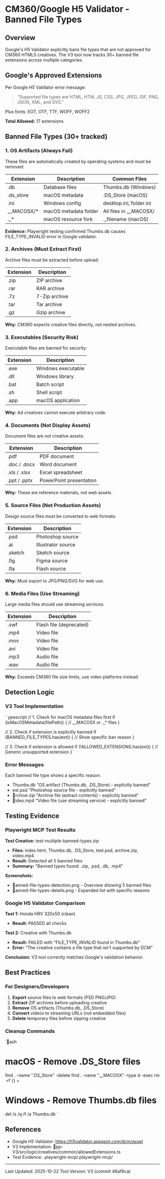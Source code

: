 ﻿# CM360/Google H5 Validator - Banned File Types

## Overview
Google's H5 Validator explicitly bans file types that are not approved for CM360 HTML5 creatives. The V3 tool now tracks 30+ banned file extensions across multiple categories.

## Google's Approved Extensions
Per Google H5 Validator error message:
> "Supported file types are HTML, HTM, JS, CSS, JPG, JPEG, GIF, PNG, JSON, XML, and SVG."

Plus fonts: EOT, OTF, TTF, WOFF, WOFF2

**Total Allowed:** 17 extensions

## Banned File Types (30+ tracked)

### 1. OS Artifacts (Always Fail)
These files are automatically created by operating systems and must be removed:

| Extension | Description | Common Files |
|-----------|-------------|--------------|
| .db | Database files | Thumbs.db (Windows) |
| .ds_store | macOS metadata | .DS_Store (macOS) |
| .ini | Windows config | desktop.ini, folder.ini |
| __MACOSX/* | macOS metadata folder | All files in __MACOSX/ |
| ._* | macOS resource fork | ._filename (macOS) |

**Evidence:** Playwright testing confirmed Thumbs.db causes FILE_TYPE_INVALID error in Google validator.

### 2. Archives (Must Extract First)
Archive files must be extracted before upload:

| Extension | Description |
|-----------|-------------|
| .zip | ZIP archive |
| .rar | RAR archive |
| .7z | 7-Zip archive |
| .tar | Tar archive |
| .gz | Gzip archive |

**Why:** CM360 expects creative files directly, not nested archives.

### 3. Executables (Security Risk)
Executable files are banned for security:

| Extension | Description |
|-----------|-------------|
| .exe | Windows executable |
| .dll | Windows library |
| .bat | Batch script |
| .sh | Shell script |
| .app | macOS application |

**Why:** Ad creatives cannot execute arbitrary code.

### 4. Documents (Not Display Assets)
Document files are not creative assets:

| Extension | Description |
|-----------|-------------|
| .pdf | PDF document |
| .doc / .docx | Word document |
| .xls / .xlsx | Excel spreadsheet |
| .ppt / .pptx | PowerPoint presentation |

**Why:** These are reference materials, not web assets.

### 5. Source Files (Not Production Assets)
Design source files must be converted to web formats:

| Extension | Description |
|-----------|-------------|
| .psd | Photoshop source |
| .ai | Illustrator source |
| .sketch | Sketch source |
| .fig | Figma source |
| .fla | Flash source |

**Why:** Must export to JPG/PNG/SVG for web use.

### 6. Media Files (Use Streaming)
Large media files should use streaming services:

| Extension | Description |
|-----------|-------------|
| .swf | Flash file (deprecated) |
| .mp4 | Video file |
| .mov | Video file |
| .avi | Video file |
| .mp3 | Audio file |
| .wav | Audio file |

**Why:** Exceeds CM360 file size limits, use video platforms instead.

## Detection Logic

### V3 Tool Implementation
`	ypescript
// 1. Check for macOS metadata files first
if (isMacOSMetadata(filePath)) {
  // __MACOSX or ._* files
}

// 2. Check if extension is explicitly banned
if (BANNED_FILE_TYPES.has(ext)) {
  // Show specific ban reason
}

// 3. Check if extension is allowed
if (!ALLOWED_EXTENSIONS.has(ext)) {
  // Generic unsupported extension
}
`

### Error Messages
Each banned file type shows a specific reason:
- Thumbs.db  "OS artifact (Thumbs.db, .DS_Store) - explicitly banned"
- 	est.psd  "Photoshop source file - explicitly banned"
- rchive.zip  "Archive file (extract contents) - explicitly banned"
- ideo.mp4  "Video file (use streaming service) - explicitly banned"

## Testing Evidence

### Playwright MCP Test Results
**Test Creative:** test-multiple-banned-types.zip
- **Files:** index.html, Thumbs.db, .DS_Store, test.psd, archive.zip, video.mp4
- **Result:**  Detected all 5 banned files
- **Summary:** "Banned types found: .zip, .psd, .db, .mp4"

**Screenshots:**
- anned-file-types-detection.png - Overview showing 5 banned files
- anned-file-types-details.png - Expanded list with specific reasons

### Google H5 Validator Comparison
**Test 1:** Honda HRV 320x50 (clean)
- **Result:**  PASSED all checks

**Test 2:** Creative with Thumbs.db
- **Result:**  FAILED with "FILE_TYPE_INVALID found in Thumbs.db"
- **Error:** "The creative contains a file type that isn't supported by DCM"

**Conclusion:** V3 tool correctly matches Google's validation behavior.

## Best Practices

### For Designers/Developers
1.  **Export** source files to web formats (PSD  PNG/JPG)
2.  **Extract** ZIP archives before uploading creative
3.  **Remove** OS artifacts (Thumbs.db, .DS_Store)
4.  **Convert** videos to streaming URLs (not embedded files)
5.  **Delete** temporary files before zipping creative

### Cleanup Commands
`ash
# macOS - Remove .DS_Store files
find . -name ".DS_Store" -delete
find . -name "__MACOSX" -type d -exec rm -rf {} +

# Windows - Remove Thumbs.db files
del /s /q /f /a Thumbs.db
`

## References
- Google H5 Validator: https://h5validator.appspot.com/dcm/asset
- V3 Implementation: pp-V3/src/logic/creatives/common/allowedExtensions.ts
- Test Evidence: .playwright-mcp/.playwright-mcp/

---
Last Updated: 2025-10-22
Tool Version: V3 (commit 46af9ca)
